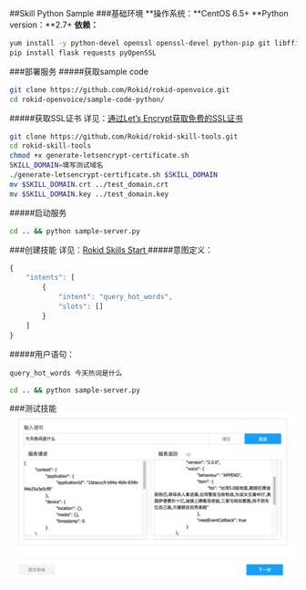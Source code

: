 ##Skill Python Sample
###基础环境
**操作系统：**CentOS 6.5+
**Python version：**2.7+
**依赖：**
```bash
yum install -y python-devel openssl openssl-devel python-pip git libffi-devel
pip install flask requests pyOpenSSL
```
###部署服务
#####获取sample code
```bash
git clone https://github.com/Rokid/rokid-openvoice.git
cd rokid-openvoice/sample-code-python/
```
#####获取SSL证书
详见：[通过Let’s Encrypt获取免费的SSL证书](https://developer-forum.rokid.com/t/lets-encrypt-ssl/175)
```bash
git clone https://github.com/Rokid/rokid-skill-tools.git
cd rokid-skill-tools
chmod +x generate-letsencrypt-certificate.sh
SKILL_DOMAIN=填写测试域名
./generate-letsencrypt-certificate.sh $SKILL_DOMAIN
mv $SKILL_DOMAIN.crt ../test_domain.crt
mv $SKILL_DOMAIN.key ../test_domain.key
```
#####启动服务
```bash
cd .. && python sample-server.py
```
###创建技能
详见：[Rokid Skills Start ](https://github.com/Rokid/docs/blob/master/1-GetStarted/Rokid%20Skills%20Kit.md)
#####意图定义：
```javascript
{
	"intents": [
		{
			"intent": "query_hot_words",
			"slots": []
		}
	]
}
```
#####用户语句：
```
query_hot_words 今天热词是什么
```
```bash
cd .. && python sample-server.py
```
###测试技能
![Alt text](./skill-test.png)